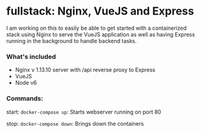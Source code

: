 # fullstack: Nginx, VueJS and Express

I am working on this to easily be able to get started with a containerized stack using Nginx to serve the VueJS application as well as having Express running in the background to handle backend tasks.

### What's included
- Nginx v 1.13.10 server with /api reverse proxy to Express
- VueJS  
- Node v6

### Commands:
start: `docker-compose up`: Starts webserver running on port 80

stop: `docker-compose down`: Brings down the containers
